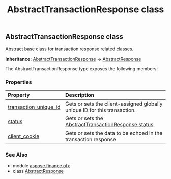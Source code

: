 ﻿---
title: AbstractTransactionResponse class
second_title: Aspose.Finance for Python via .NET API References
description: 
type: docs
weight: 120
url: /python-net/aspose.finance.ofx/abstracttransactionresponse/
is_root: false
---

## AbstractTransactionResponse class

Abstract base class for transaction response related classes.



**Inheritance:** [AbstractTransactionResponse](/finance/python-net/aspose.finance.ofx/abstracttransactionresponse) → 
[AbstractResponse](/finance/python-net/aspose.finance.ofx/abstractresponse)



The AbstractTransactionResponse type exposes the following members:

### Properties
| Property | Description |
| :- | :- |
| [transaction_unique_id](/finance/python-net/aspose.finance.ofx/abstracttransactionresponse/transaction_unique_id) | Gets or sets the client-assigned globally unique ID for this transaction. |
| [status](/finance/python-net/aspose.finance.ofx/abstracttransactionresponse/status) | Gets or sets the [AbstractTransactionResponse.status](/finance/python-net/aspose.finance.ofx/abstracttransactionresponse#status). |
| [client_cookie](/finance/python-net/aspose.finance.ofx/abstracttransactionresponse/client_cookie) | Gets or sets the data to be echoed in the transaction response |


### See Also

* module [aspose.finance.ofx](../)
* class [AbstractResponse](/finance/python-net/aspose.finance.ofx/abstractresponse)
